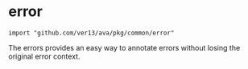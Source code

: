 # error
    import "github.com/ver13/ava/pkg/common/error"

The errors provides an easy way to annotate errors without losing the original error context.
